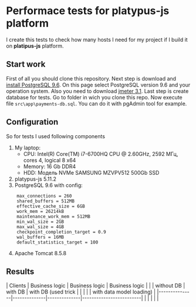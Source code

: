 # Performace tests for platypus-js platform
I create this tests to check how many hosts I need for my project if I build it on **platipus-js** platform.

## Start work
First of all you should clone this repository. Next step is download and [install PostgreSQL 9.6](https://www.enterprisedb.com/downloads/postgres-postgresql-downloads#windows). On this page select PostgreSQL version 9.6 and your operation system. Also you need to download [jmeter 3.1](http://apache-mirror.rbc.ru/pub/apache//jmeter/binaries/apache-jmeter-3.1.zip).
Last step is create database for tests. Go to folder in wich you clone this repo. Now execute file `src\app\payments-db.sql`. You can do it with pgAdmin tool for example.

## Configuration
So for tests I used following components
1. My laptop:
   - CPU: Intel(R) Core(TM) i7-6700HQ CPU @ 2.60GHz, 2592 МГц, cores 4, logical 8 x64
   - Memory: 16 Gb DDR4
   - HDD: Модель	NVMe SAMSUNG MZVPV512 500Gb SSD
2. platypus-js 5.11.2
3. PostgreSQL 9.6 with config:
```
    max_connections = 260
    shared_buffers = 512MB
    effective_cache_size = 6GB
    work_mem = 26214kB
    maintenance_work_mem = 512MB
    min_wal_size = 2GB
    max_wal_size = 4GB
    checkpoint_completion_target = 0.9
    wal_buffers = 16MB
    default_statistics_target = 100
```
4. Apache Tomcat 8.5.8 

## Results

| Clients       | Business logic | Business logic | Business logic           |
|               | without DB     | with DB        | with DB (used trick      |
|               |                |                | with data model loading) |
|---------------|--------------|--------------|-------------------------|
|               |                |                |                          |
